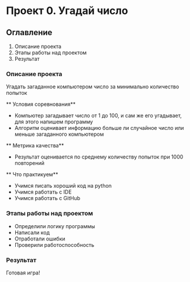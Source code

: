 # Проект 0. Угадай число

## Оглавление 
1. Описание проекта
2. Этапы работы над проектом
3. Результат

### Описание проекта
Угадать загаданное компьютером число за минимально количество попыток

** Условия соревнования**
- Компьютер загадывает число от 1 до 100, и сам же его угадывает, для этого напишем программу
- Алгоритм оценивает информацию больше ли случайное число или меньше загаданного компьютером

** Метрика качества**
- Результат оценивается по среднему количеству попыток при 1000 повторений

** Что практикуем**
- Учимся писать хороший код на python
- Учимся работать с IDE
- Учимся работать с GitHub

### Этапы работы над проектом

- Определили логику программы
- Написали код
- Отработали ошибки
- Проверили работоспособность

###  Результат

Готовая игра!